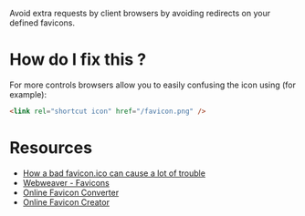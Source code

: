 Avoid extra requests by client browsers by avoiding redirects on your defined favicons.

# How do I fix this ?

For more controls browsers allow you to easily confusing the icon using (for example):

```html
<link rel="shortcut icon" href="/favicon.png" />
```

# Resources

* [How a bad favicon.ico can cause a lot of trouble](http://techblog.wimgodden.be/2011/02/22/how-a-bad-favicon-ico-can-cause-a-lot-of-trouble/)
* [Webweaver - Favicons](http://www.webweaver.nu/html-tips/favicon.shtml)
* [Online Favicon Converter](http://tools.dynamicdrive.com/favicon/)
* [Online Favicon Creator](http://www.favicon.cc/)